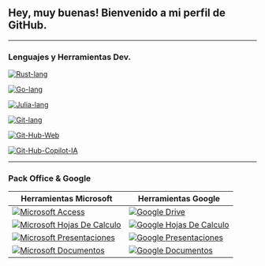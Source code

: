 ## Hey, muy buenas! Bienvenido a mi perfil de GitHub.
---

### Lenguajes y Herramientas Dev.
[![Rust-lang](https://github.com/user-attachments/assets/c51211ca-5efd-4e40-9893-99e122403c0d)](https://www.rust-lang.org/)
<!-- Separador -->
[![Go-lang](https://github.com/user-attachments/assets/c8fbd3de-0237-4e8f-9bd0-7e0a6c2b3585)](https://go.dev/)
<!-- Separador -->
[![Julia-lang](https://github.com/user-attachments/assets/52a693cc-717f-45d2-90b0-e5aeb30a947d)](https://julialang.org/)
<!-- Separador -->
[![Git-lang](https://github.com/user-attachments/assets/222cd1ea-4c51-4d6d-9a50-4980a05ac7e1)](https://git-scm.com/)
<!-- Separador -->
[![Git-Hub-Web](https://github.com/user-attachments/assets/6c778eed-9180-435c-b6c6-96f6a5ddf599)](https://github.com/)
<!-- Separador -->
[![Git-Hub-Copilot-IA](https://github.com/user-attachments/assets/30df3f5d-1340-4330-bf61-8e614c27ccdd)](https://copilot.cloud.microsoft/)
<!-- Separador -->
---

### Pack Office & Google

| **Herramientas Microsoft** | **Herramientas Google** |
|----------------------|------------------|
| [![Microsoft Access](https://img.shields.io/badge/Microsoft_Access-aa2800?style=for-the-badge&logo=Tmux&labelColor=000000&logoColor=ffffff)](https://www.microsoft.com/es-ar/microsoft-365/access) | [![Google Drive](https://img.shields.io/badge/Google_Drive-aa2800?style=for-the-badge&logo=GoogleDrive&labelColor=000000&logoColor=ffffff)](https://drive.google.com/drive) |
| [![Microsoft Hojas De Calculo](https://img.shields.io/badge/Microsoft_Excel-007846?style=for-the-badge&logo=Tmux&labelColor=000000&logoColor=ffffff)](https://www.microsoft.com/es-ar/microsoft-365/excel) | [![Google Hojas De Calculo](https://img.shields.io/badge/Google_Sheets-007846?style=for-the-badge&logo=Google&labelColor=000000&logoColor=ffffff)](https://docs.google.com/spreadsheets/) |
| [![Microsoft Presentaciones](https://img.shields.io/badge/Microsoft_PowerPoint-d27800?style=for-the-badge&logo=Tmux&labelColor=000000&logoColor=ffffff)](https://www.microsoft.com/es-ar/microsoft-365/powerpoint) | [![Google Presentaciones](https://img.shields.io/badge/Google_Slides-d27800?style=for-the-badge&logo=Google&labelColor=000000&logoColor=ffffff)](https://docs.google.com/presentation/) |
| [![Microsoft Documentos](https://img.shields.io/badge/Microsoft_Word-005a96?style=for-the-badge&logo=Tmux&labelColor=000000&logoColor=ffffff)](https://www.microsoft.com/es-ar/microsoft-365/word) | [![Google Documentos](https://img.shields.io/badge/Google_Docs-005a96?style=for-the-badge&logo=Google&labelColor=000000&logoColor=ffffff)](https://docs.google.com/document/) |

<!-- Aqui empieza el texto invisible
---
### Sistemas embebidos.
[![Espressif](https://img.shields.io/badge/Espressif-eb4141?style=for-the-badge&logo=espressif&labelColor=000000&logoColor=ffffff)](https://www.espressif.com/) 
[![Arduino](https://img.shields.io/badge/Arduino-00979D?style=for-the-badge&logo=arduino&labelColor=000000&logoColor=ffffff)](https://www.arduino.cc/)

---
### Desarrollo de videojuegos.
[![Bevy](https://img.shields.io/badge/Bevy-373737?style=for-the-badge&logo=bevy&labelColor=000000&logoColor=ffffff)](https://bevyengine.org/)

### Sistemas de redes, comunicacion y bases de datos.
![AWS](https://img.shields.io/badge/AWS-%23FF9900.svg?style=for-the-badge&logo=amazon-aws&logoColor=white)
![Azure](https://img.shields.io/badge/azure-%230072C6.svg?style=for-the-badge&logo=microsoftazure&logoColor=white)
![MySQL](https://img.shields.io/badge/mysql-4479A1.svg?style=for-the-badge&logo=mysql&logoColor=white)

 Aqui termina el texto invisible -->
